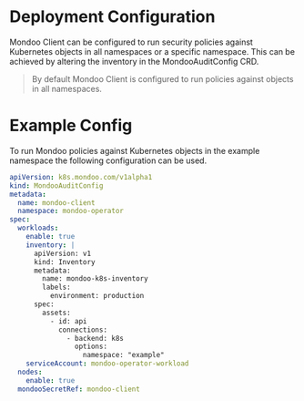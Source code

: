 # Deployment Configuration

Mondoo Client can be configured to run security policies against Kubernetes objects in all namespaces or a specific namespace. This can be achieved by altering the inventory in the MondooAuditConfig CRD.

> By default Mondoo Client is configured to run policies against objects in all namespaces.

# Example Config

To run Mondoo policies against Kubernetes objects in the example namespace the following configuration can be used.

```yaml
apiVersion: k8s.mondoo.com/v1alpha1
kind: MondooAuditConfig
metadata:
  name: mondoo-client
  namespace: mondoo-operator
spec:
  workloads:
    enable: true
    inventory: |
      apiVersion: v1
      kind: Inventory
      metadata:
        name: mondoo-k8s-inventory
        labels:
          environment: production
      spec:
        assets:
          - id: api
            connections:
              - backend: k8s
                options:
                  namespace: "example"
    serviceAccount: mondoo-operator-workload
  nodes:
    enable: true
  mondooSecretRef: mondoo-client
```

